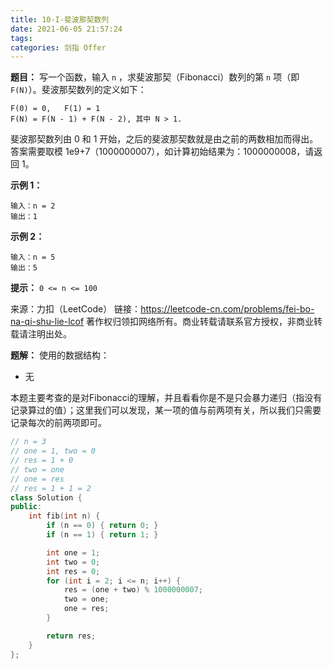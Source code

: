 ```yaml
---
title: 10-I-斐波那契数列
date: 2021-06-05 21:57:24
tags:
categories: 剑指 Offer
---
```


**题目：**
写一个函数，输入 `n` ，求斐波那契（Fibonacci）数列的第 `n` 项（即 `F(N)`）。斐波那契数列的定义如下：
```
F(0) = 0,   F(1) = 1
F(N) = F(N - 1) + F(N - 2), 其中 N > 1.
```
斐波那契数列由 0 和 1 开始，之后的斐波那契数就是由之前的两数相加而得出。
答案需要取模 1e9+7（1000000007），如计算初始结果为：1000000008，请返回 1。

<!-- more -->

**示例 1：**
```
输入：n = 2
输出：1
```

**示例 2：**
```
输入：n = 5
输出：5
```

**提示：**
`0 <= n <= 100`

来源：力扣（LeetCode）
链接：https://leetcode-cn.com/problems/fei-bo-na-qi-shu-lie-lcof
著作权归领扣网络所有。商业转载请联系官方授权，非商业转载请注明出处。

**题解：**
使用的数据结构：
* 无

本题主要考查的是对Fibonacci的理解，并且看看你是不是只会暴力递归（指没有记录算过的值）；这里我们可以发现，某一项的值与前两项有关，所以我们只需要记录每次的前两项即可。
```cpp
// n = 3
// one = 1, two = 0
// res = 1 + 0
// two = one
// one = res
// res = 1 + 1 = 2
class Solution {
public:
    int fib(int n) {
        if (n == 0) { return 0; }
        if (n == 1) { return 1; }

        int one = 1;
        int two = 0;
        int res = 0;
        for (int i = 2; i <= n; i++) {
            res = (one + two) % 1000000007;
            two = one;
            one = res;
        }

        return res;
    }
};
```
